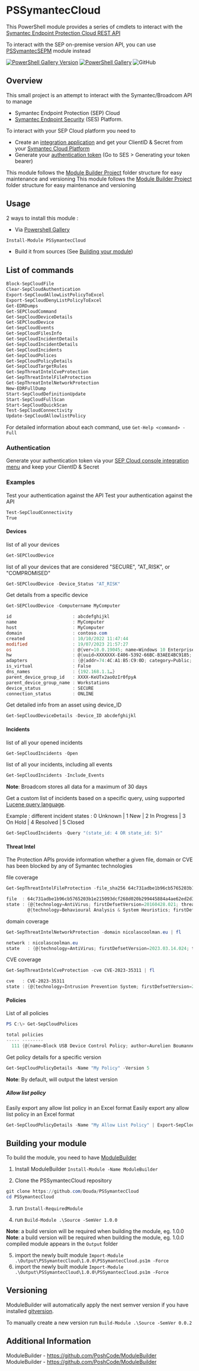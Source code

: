 # PSSymantecCloud

This PowerShell module provides a series of cmdlets to interact with the [Symantec Endpoint Protection Cloud REST API](https://apidocs.securitycloud.symantec.com/#/doc?id=ses_auth)

To interact with the SEP on-premise version API, you can use [PSSymantecSEPM](https://github.com/Douda/PSSymantecSEPM) module instead

[![PowerShell Gallery Version](https://img.shields.io/powershellgallery/v/PSSymantecCloud?style=flat-square)](https://www.powershellgallery.com/packages/PSSymantecCloud)
[![PowerShell Gallery](https://img.shields.io/powershellgallery/dt/PSSymantecCloud?style=flat-square)](https://www.powershellgallery.com/packages/PSSymantecCloud)
![GitHub](https://img.shields.io/github/license/Douda/PSSymantecCloud?style=flat-square)

## Overview
This small project is an attempt to interact with the Symantec/Broadcom API to manage 

- Symantec Endpoint Protection (SEP) Cloud 
- [Symantec Endpoint Security](https://sep.securitycloud.symantec.com/v2/home/dashboard) (SES) Platform.

To interact with your SEP Cloud platform you need to 
- Create an [integration application](https://techdocs.broadcom.com/us/en/symantec-security-software/endpoint-security-and-management/endpoint-security/sescloud/Settings/creating-a-client-application-v132702110-d4152e4057.html) and get your ClientID & Secret from your [Symantec Cloud Platform](https://sep.securitycloud.symantec.com/v2/home/dashboard)
- Generate your [authentication token](https://apidocs.securitycloud.symantec.com/#/doc?id=ses_auth) (Go to SES > Generating your token bearer)


This module follows the [Module Builder Project](https://github.com/PoshCode/ModuleBuilder) folder structure for easy maintenance and versioning
This module follows the [Module Builder Project](https://github.com/PoshCode/ModuleBuilder) folder structure for easy maintenance and versioning

## Usage
2 ways to install this module :
- Via [Powershell Gallery](https://www.powershellgallery.com/packages/PSSymantecCloud/) 
```PowerShell
Install-Module PSSymantecCloud
```
- Build it from sources (See [Building your module](##Building-your-module))

## List of commands
```PowerShell
Block-SepCloudFile
Clear-SepCloudAuthentication
Export-SepCloudAllowListPolicyToExcel
Export-SepCloudDenyListPolicyToExcel
Get-EDRDumps
Get-SEPCloudCommand
Get-SepCloudDeviceDetails
Get-SEPCloudDevice
Get-SepCloudEvents
Get-SepCloudFilesInfo
Get-SepCloudIncidentDetails
Get-SepCloudIncidentDetails
Get-SepCloudIncidents
Get-SepCloudPolices
Get-SepCloudPolicyDetails
Get-SepCloudTargetRules
Get-SepThreatIntelCveProtection
Get-SepThreatIntelFileProtection
Get-SepThreatIntelNetworkProtection
New-EDRFullDump
Start-SepCloudDefinitionUpdate
Start-SepCloudFullScan
Start-SepCloudQuickScan
Test-SepCloudConnectivity
Update-SepCloudAllowlistPolicy
```

For detailed information about each command, use `Get-Help <command> -Full`

### Authentication
Generate your authentication token via your [SEP Cloud console integration menu](https://sep.securitycloud.symantec.com/v2/integration/client-applications) and keep your ClientID & Secret

### Examples
Test your authentication against the API
Test your authentication against the API
```PowerShell
Test-SepCloudConnectivity
True
```

#### Devices
list of all your devices
```PowerShell
Get-SEPCloudDevice
```

list of all your devices that are considered "SECURE", "AT_RISK", or "COMPROMISED"
```PowerShell
Get-SEPCloudDevice -Device_Status "AT_RISK"
```

Get details from a specific device
```PowerShell
Get-SEPCloudDevice -Computername MyComputer

id                       : abcdefghijkl
name                     : MyComputer
host                     : MyComputer
domain                   : contoso.com
created                  : 10/10/2022 11:47:44
modified                 : 19/07/2023 21:57:27
os                       : @{ver=10.0.19045; name=Windows 10 Enterprise Edition; type=WINDOWS_WORKSTATION; 64_bit=True; lang=fr; major_ver=10; minor_ver=0; sp=0; tz_offset=60; user=first.last; user_domain=CONTOSO.COM; vol_avail_mb=93037; vol_cap_mb=241126}
hw                       : @{uuid=XXXXXXX-E406-5392-66BC-B3AEE4BC9185; bios_ver=ACER - 12F0 R1CET66W(1.35 ); cpu_mhz=2096; cpu_type=AMD64 Family 23 Model 96 Stepping 1; log_cpus=12; mem_mb=15592...}
adapters                 : {@{addr=74:4C:A1:B5:C9:0D; category=Public; ipv4Address=192.168.128.20; ipv4_gw=192.168.128.1; ipv4_prefix=24; mask=255.255.255.0}}
is_virtual               : False
dns_names                : {192.168.1.1…}
parent_device_group_id   : XXXX-KeUTx2ao0zIr0fpyA
parent_device_group_name : Workstations
device_status            : SECURE
connection_status        : ONLINE
```
Get detailed info from an asset using device_ID
```PowerShell
Get-SepCloudDeviceDetails -Device_ID abcdefghijkl
```
#### Incidents

list of all your opened incidents
```PowerShell
Get-SepCloudIncidents -Open
```

list of all your incidents, including all events
```PowerShell
Get-SepCloudIncidents -Include_Events
```
**Note**: Broadcom stores all data for a maximum of 30 days

Get a custom list of incidents based on a specific query, using supported [Lucene query language](https://techdocs.broadcom.com/us/en/symantec-security-software/endpoint-security-and-management/endpoint-detection-and-response/4-5/about-the-ways-to-search-for-indicators-of-comprom-v115770112-d38e14827/search-query-syntax-v124335086-d38e19040.html). 

Example : different incident states : 0 Unknown | 1 New | 2 In Progress | 3 On Hold | 4 Resolved | 5 Closed
```PowerShell
Get-SepCloudIncidents -Query "(state_id: 4 OR state_id: 5)"
```

#### Threat Intel
The Protection APIs provide information whether a given file, domain or CVE has been blocked by any of Symantec technologies

file coverage
```PowerShell
Get-SepThreatIntelFileProtection -file_sha256 64c731adbe1b96cb5765203b1e215093dcf268d020b299445884a4ae62ed2d3a | fl

file  : 64c731adbe1b96cb5765203b1e215093dcf268d020b299445884a4ae62ed2d3a
state : {@{technology=AntiVirus; firstDefsetVersion=20160428.021; threatName=Trojan.Gen.2}, @{technology=Intrusion Prevention System; firstDefsetVersion=20221025.061; threatName=System Infected: Trojan.Backdoor Activity 634},
        @{technology=Behavioural Analysis & System Heuristics; firstDefsetVersion=20230420.001; threatName=SONAR.SuspScr!gen1}}
```
domain coverage
```PowerShell
Get-SepThreatIntelNetworkProtection -domain nicolascoolman.eu | fl

network : nicolascoolman.eu
state   : {@{technology=AntiVirus; firstDefsetVersion=2023.03.14.024; threatName=WS.Reputation.1}, @{technology=Behavioural Analysis & System Heuristics; firstDefsetVersion=20230301.001; threatName=SONAR.Heur.Dropper}}
```

CVE coverage
```PowerShell
Get-SepThreatIntelCveProtection -cve CVE-2023-35311 | fl

cve   : CVE-2023-35311
state : {@{technology=Intrusion Prevention System; firstDefsetVersion=20230712.061; threatName=Web Attack: Microsoft Outlook CVE-2023-35311}}
```


#### Policies
List of all policies
```PowerShell
PS C:\> Get-SepCloudPolices

total policies
----- --------
  111 {@{name=Block USB Device Control Policy; author=Aurelien Boumanne; policy_uid=xxxxxxx...
```

Get policy details for a specific version
```PowerShell
Get-SepCloudPolicyDetails -Name "My Policy" -Version 5
```
**Note**: By default, will output the latest version

##### Allow list policy
Easily export any allow list policy in an Excel format
Easily export any allow list policy in an Excel format
```PowerShell
Get-SepCloudPolicyDetails -Name "My Allow List Policy" | Export-SepCloudPolicyToExcel -Path "allow_list.xlsx"
```

## Building your module
To build the module, you need to have [ModuleBuilder](https://www.powershellgallery.com/packages/ModuleBuilder/)

1. Install ModuleBuilder `Install-Module -Name ModuleBuilder`

2. Clone the PSSymantecCloud repository
 ```powershell
 git clone https://github.com/Douda/PSSymantecCloud
cd PSSymantecCloud
```

3. run `Install-RequiredModule`

4. run `Build-Module .\Source -SemVer 1.0.0`
   
**Note**: a build version will be required when building the module, eg. 1.0.0
**Note**: a build version will be required when building the module, eg. 1.0.0
compiled module appears in the `Output` folder

5. import the newly built module `Import-Module .\Output\PSSymantecCloud\1.0.0\PSSymantecCloud.ps1m -Force`
5. import the newly built module `Import-Module .\Output\PSSymantecCloud\1.0.0\PSSymantecCloud.ps1m -Force`


## Versioning

ModuleBuilder will automatically apply the next semver version
if you have installed [gitversion](https://gitversion.readthedocs.io/en/latest/).

To manually create a new version run `Build-Module .\Source -SemVer 0.0.2`

## Additional Information

ModuleBuilder - https://github.com/PoshCode/ModuleBuilder
ModuleBuilder - https://github.com/PoshCode/ModuleBuilder
